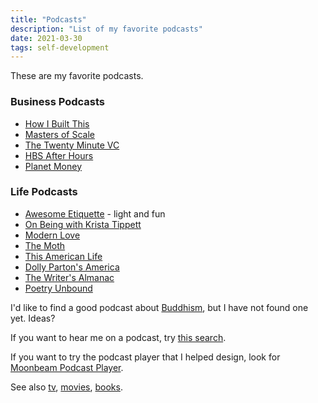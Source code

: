 ```yaml
---
title: "Podcasts"
description: "List of my favorite podcasts"
date: 2021-03-30
tags: self-development
---
```


These are my favorite podcasts.

### Business Podcasts

- [How I Built This](https://www.npr.org/podcasts/510313/how-i-built-this)
- [Masters of Scale](https://mastersofscale.com/)
- [The Twenty Minute VC](http://www.thetwentyminutevc.com/)
- [HBS After Hours](http://hbsafterhours.com/)
- [Planet Money](https://www.npr.org/sections/money/)

### Life Podcasts

- [Awesome Etiquette](http://emilypost.com/awesome-etiquette-podcast/) - light and fun
- [On Being with Krista Tippett](https://onbeing.org/series/podcast/)
- [Modern Love](http://www.wbur.org/modernlove)
- [The Moth](https://themoth.org/podcast)
- [This American Life](https://www.thisamericanlife.org/)
- [Dolly Parton's America](https://www.wnycstudios.org/podcasts/dolly-partons-america)
- [The Writer's Almanac](https://podcasts.apple.com/us/podcast/the-writers-almanac/id1415239995)
- [Poetry Unbound](https://onbeing.org/series/poetry-unbound/)

I'd like to find a good podcast about [Buddhism](/buddhism.html), but I have not found one yet. Ideas?

If you want to hear me on a podcast, try [this search](https://www.listennotes.com/search/?q=%22paul%20english%22&sort_by_date=0&scope=episode&offset=0&language=Any%20language&len_min=0).

If you want to try the podcast player that I helped design, look for [Moonbeam Podcast Player](http://www.moonbeam.fm).

See also [tv](/tv.html), [movies](/movies.html), [books](/books.html).
